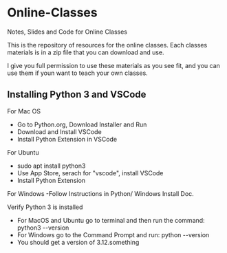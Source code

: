 # Online-Classes
Notes, Slides and Code for Online Classes

This is the repository of resources for the online classes.  Each classes materials is in a zip file that you can download and use.

I give you full permission to use these materials as you see fit, and you can use them if youn want to teach your own classes.

## Installing Python 3 and VSCode

For Mac OS
  - Go to Python.org, Download Installer and Run
  - Download and Install VSCode
  - Install Python Extension in VSCode

For Ubuntu
  - sudo apt install python3
  - Use App Store, serach for "vscode", install VSCode
  - Install Python Extension

For Windows
  -Follow Instructions in Python/ Windows Install Doc.

Verify Python 3 is installed
  - For MacOS and Ubuntu go to terminal and then run the command: python3 --version
  - For Windows go to the Command Prompt and run: python --version
  - You should get a version of 3.12.something
